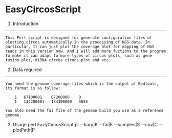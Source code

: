 EasyCircosScript
===

1. Introduction
---

	This Perl script is designed for generate configuration files of plotting circos automatically in the processing of NGS data. In particular, It can just plot the coverage plot for mapping of NGS reads in this version now. And I will add more fuctions to the program to make it can adapt to more types of circos plots, such as gene fusion plot, miRNA circos cirocs plot and etc.

2. Data required
---
	You need the genome coverage files which is the output of Bedtools, its format is as follow:

		1	67100001	67200000	0
		1	134200001	134300000	5655

	You also need the fai file of the genome build you use as a reference genome.

3. Usage
	perl EazyCircosScript.pl --kary|K <genome name> --fai|F <fasta index file> --samples|S <sample name> --cov|C <path to coverage file> --plotPath|P <path to plot Circos>

	
